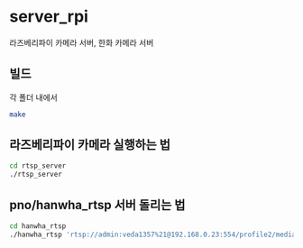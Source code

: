 # server_rpi
라즈베리파이 카메라 서버, 한화 카메라 서버

## 빌드
각 폴더 내에서 
```bash
make
```

## 라즈베리파이 카메라 실행하는 법

```bash
cd rtsp_server
./rtsp_server
```

## pno/hanwha_rtsp 서버 돌리는 법
```bash
cd hanwha_rtsp
./hanwha_rtsp 'rtsp://admin:veda1357%21@192.168.0.23:554/profile2/media.smp'
```
